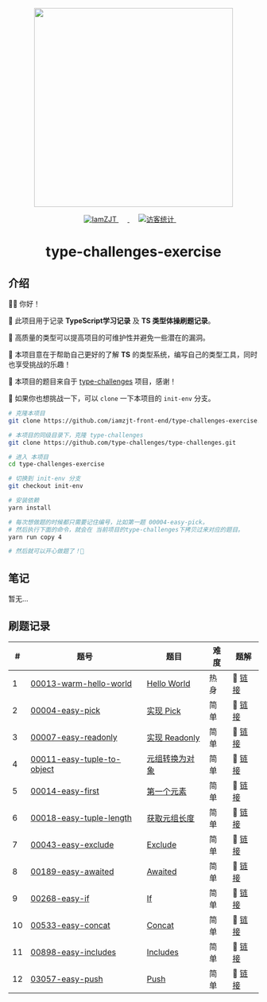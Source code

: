 <p align="center">
  <a href="https://github.com/type-challenges/type-challenges">
    <img src="https://github.com/type-challenges/type-challenges/blob/main/screenshots/logo.svg" width="400" alt=""/>
  </a>
</p>

<p align="center">
  <a href="https://github.com/iamzjt-front-end">
    <img src="https://img.shields.io/badge/Github-iamzjt--front--end-blue" alt="IamZJT" />
  </a>&emsp;
  <a href="https://www.typescriptlang.org/play?install-plugin=%40type-challenges%2Fplayground-plugin">
    <img src="https://img.shields.io/badge/Playground-143?logo=typescript&color=3178C6&logoColor=fff"  alt=""/>
  </a>&emsp;
  <a href="https://github.com/iamzjt-front-end">
    <img src="https://komarev.com/ghpvc/?username=iamzjt-front-end&label=++访客统计++&color=lightgrey" alt="访客统计" />
  </a>&emsp;
</p>

<h1 align="center">
  type-challenges-exercise
</h1>

## 介绍

👨‍💻 你好！

🔸 此项目用于记录 **TypeScript学习记录** 及 **TS 类型体操刷题记录**。

🔸 高质量的类型可以提高项目的可维护性并避免一些潜在的漏洞。

🔸 本项目意在于帮助自己更好的了解 **TS** 的类型系统，编写自己的类型工具，同时也享受挑战的乐趣！

🔸 本项目的题目来自于 [type-challenges](https://github.com/type-challenges/type-challenges) 项目，感谢！

🔸 如果你也想挑战一下，可以 `clone` 一下本项目的 `init-env` 分支。

```bash
# 克隆本项目
git clone https://github.com/iamzjt-front-end/type-challenges-exercise.git

# 本项目的同级目录下，克隆 type-challenges
git clone https://github.com/type-challenges/type-challenges.git

# 进入 本项目
cd type-challenges-exercise

# 切换到 init-env 分支
git checkout init-env

# 安装依赖
yarn install

# 每次想做题的时候都只需要记住编号，比如第一题 00004-easy-pick。
# 然后执行下面的命令，就会在 当前项目的type-challenges下拷贝过来对应的题目。
yarn run copy 4

# 然后就可以开心做题了！🤩
```

## 笔记

暂无...

## 刷题记录

<table>
  <thead>
    <tr>
      <th>#</th>
      <th>题号</th>
      <th>题目</th>
      <th>难度</th>
      <th>题解</th>
    </tr>
  </thead>
  <tbody>
    <tr>
      <td>1</td>
      <td>
        <a href="https://github.com/iamzjt-front-end/type-challenges-exercise/blob/main/type-challenges/00013-warm-hello-world/test-cases.ts">00013-warm-hello-world</a>
      </td>
      <td>
        <a href="https://github.com/iamzjt-front-end/type-challenges-exercise/blob/main/type-challenges/00013-warm-hello-world/README.zh-CN.md">Hello World</a>
      </td>
      <td>热身</td>
      <td>
        🎯 <a href="https://github.com/iamzjt-front-end/type-challenges-exercise/blob/main/type-challenges/00013-warm-hello-world/template.ts">链接</a>
      </td>
    </tr>
    <tr>
      <td>2</td>
      <td>
        <a href="https://github.com/iamzjt-front-end/type-challenges-exercise/blob/main/type-challenges/00004-easy-pick/test-cases.ts">00004-easy-pick</a>
      </td>
      <td>
        <a href="https://github.com/iamzjt-front-end/type-challenges-exercise/blob/main/type-challenges/00004-easy-pick/README.zh-CN.md">实现 Pick</a>
      </td>
      <td>简单</td>
      <td>
        🎯 <a href="https://github.com/iamzjt-front-end/type-challenges-exercise/blob/main/type-challenges/00004-easy-pick/template.ts">链接</a>
      </td>
    </tr>
    <tr>
      <td>3</td>
      <td>
        <a href="https://github.com/iamzjt-front-end/type-challenges-exercise/blob/main/type-challenges/00007-easy-readonly/test-cases.ts">00007-easy-readonly</a>
      <td>
        <a href="https://github.com/iamzjt-front-end/type-challenges-exercise/blob/main/type-challenges/00007-easy-readonly/README.zh-CN.md">实现 Readonly</a>
      </td>
      <td>简单</td>
      <td>
        🎯 <a href="https://github.com/iamzjt-front-end/type-challenges-exercise/blob/main/type-challenges/00007-easy-readonly/template.ts">链接</a>
      </td>
    </tr>
    <tr>
      <td>4</td>
      <td>
        <a href="https://github.com/iamzjt-front-end/type-challenges-exercise/blob/main/type-challenges/00011-easy-tuple-to-object/test-cases.ts">00011-easy-tuple-to-object</a>
      </td>
      <td>
        <a href="https://github.com/iamzjt-front-end/type-challenges-exercise/blob/main/type-challenges/00011-easy-tuple-to-object/README.zh-CN.md">元组转换为对象</a>
      </td>
      <td>简单</td>
      <td>
        🎯 <a href="https://github.com/iamzjt-front-end/type-challenges-exercise/blob/main/type-challenges/00011-easy-tuple-to-object/template.ts">链接</a>
      </td>
    </tr>
    <tr>
      <td>5</td>
      <td>
        <a href="https://github.com/iamzjt-front-end/type-challenges-exercise/blob/main/type-challenges/00014-easy-first/test-cases.ts">00014-easy-first</a>
      </td>
      <td>
        <a href="https://github.com/iamzjt-front-end/type-challenges-exercise/blob/main/type-challenges/00014-easy-first/README.zh-CN.md">第一个元素</a>
      </td>
      <td>简单</td>
      <td>
        🎯 <a href="https://github.com/iamzjt-front-end/type-challenges-exercise/blob/main/type-challenges/00014-easy-first/template.ts">链接</a>
      </td>
    </tr>
    <tr>
      <td>6</td>
      <td>
        <a href="https://github.com/iamzjt-front-end/type-challenges-exercise/blob/main/type-challenges/00018-easy-tuple-length/test-cases.ts">00018-easy-tuple-length</a>
      </td>
      <td>
        <a href="https://github.com/iamzjt-front-end/type-challenges-exercise/blob/main/type-challenges/00018-easy-tuple-length/README.zh-CN.md">获取元组长度</a>
      </td>
      <td>简单</td>
      <td>
        🎯 <a href="https://github.com/iamzjt-front-end/type-challenges-exercise/blob/main/type-challenges/00018-easy-tuple-length/template.ts">链接</a>
      </td>
    </tr>
    <tr>
      <td>7</td>
      <td>
        <a href="https://github.com/iamzjt-front-end/type-challenges-exercise/blob/main/type-challenges/00043-easy-exclude/test-cases.ts">00043-easy-exclude</a>
      </td>
      <td>
        <a href="https://github.com/iamzjt-front-end/type-challenges-exercise/blob/main/type-challenges/00043-easy-exclude/README.zh-CN.md">Exclude</a>
      </td>
      <td>简单</td>
      <td>
        🎯 <a href="https://github.com/iamzjt-front-end/type-challenges-exercise/blob/main/type-challenges/00043-easy-exclude/template.ts">链接</a>
      </td>
    </tr>
    <tr>
      <td>8</td>
      <td>
        <a href="https://github.com/iamzjt-front-end/type-challenges-exercise/blob/main/type-challenges/00189-easy-awaited/test-cases.ts">00189-easy-awaited</a>
      </td>
      <td>
        <a href="https://github.com/iamzjt-front-end/type-challenges-exercise/blob/main/type-challenges/00189-easy-awaited/README.zh-CN.md">Awaited</a>
      </td>
      <td>简单</td>
      <td>
        🎯 <a href="https://github.com/iamzjt-front-end/type-challenges-exercise/blob/main/type-challenges/00189-easy-awaited/template.ts">链接</a>
      </td>
    </tr>
    <tr>
      <td>9</td>
      <td>
        <a href="https://github.com/iamzjt-front-end/type-challenges-exercise/blob/main/type-challenges/00268-easy-if/test-cases.ts">00268-easy-if</a>
      </td>
      <td>
        <a href="https://github.com/iamzjt-front-end/type-challenges-exercise/blob/main/type-challenges/00268-easy-if/README.zh-CN.md">If</a>
      </td>
      <td>简单</td>
      <td>
        🎯 <a href="https://github.com/iamzjt-front-end/type-challenges-exercise/blob/main/type-challenges/00268-easy-if/template.ts">链接</a>
      </td>
    </tr>
    <tr>
      <td>10</td>
      <td>
        <a href="https://github.com/iamzjt-front-end/type-challenges-exercise/blob/main/type-challenges/00533-easy-concat/test-cases.ts">00533-easy-concat</a>
      </td>
      <td>
        <a href="https://github.com/iamzjt-front-end/type-challenges-exercise/blob/main/type-challenges/00533-easy-concat/README.zh-CN.md">Concat</a>
      </td>
      <td>简单</td>
      <td>
        🎯 <a href="https://github.com/iamzjt-front-end/type-challenges-exercise/blob/main/type-challenges/00533-easy-concat/template.ts">链接</a>
      </td>
    </tr>
    <tr>
      <td>11</td>
      <td>
        <a href="https://github.com/iamzjt-front-end/type-challenges-exercise/blob/main/type-challenges/00898-easy-includes/test-cases.ts">00898-easy-includes</a>
      </td>
      <td>
        <a href="https://github.com/iamzjt-front-end/type-challenges-exercise/blob/main/type-challenges/00898-easy-includes/README.zh-CN.md">Includes</a>
      </td>
      <td>简单</td>
      <td>
        🎯 <a href="https://github.com/iamzjt-front-end/type-challenges-exercise/blob/main/type-challenges/00898-easy-includes/template.ts">链接</a>
      </td>
    </tr>
    <tr>
      <td>12</td>
      <td>
        <a href="https://github.com/iamzjt-front-end/type-challenges-exercise/blob/main/type-challenges/03057-easy-push/test-cases.ts">03057-easy-push</a>
      </td>
      <td>
        <a href="https://github.com/iamzjt-front-end/type-challenges-exercise/blob/main/type-challenges/03057-easy-push/README.zh-CN.md">Push</a>
      </td>
      <td>简单</td>
      <td>
        🎯 <a href="https://github.com/iamzjt-front-end/type-challenges-exercise/blob/main/type-challenges/03057-easy-push/template.ts">链接</a>
      </td>
    </tr>
  </tbody>
</table>
